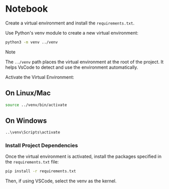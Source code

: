 # Notebook

Create a virtual environment and install the `requirements.txt`.

Use Python's venv module to create a new virtual environment:

```sh
python3 -m venv ../venv
```

>[!NOTE]
> The `../venv` path places the virtual environment at the root of the project. It helps VsCode to detect and use the environment automatically.

Activate the Virtual Environment:

## On Linux/Mac

```sh
source ../venv/bin/activate
```

## On Windows

```sh
..\venv\Scripts\activate
```

### Install Project Dependencies

Once the virtual environment is activated, install the packages specified in the `requirements.txt` file:

```sh
pip install -r requirements.txt
```

Then, if using VSCode, select the venv as the kernel.
